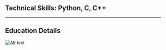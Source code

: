 ## Technical Skills: Python,  C, C++
---

## Education Details
![Alt text](https://i.imgur.com/reyEMVI.png)





